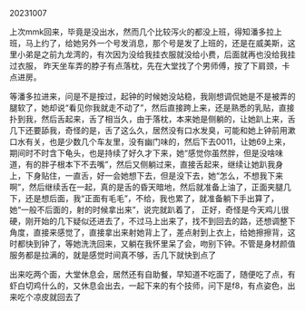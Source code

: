 20231007

上次mmk回来，毕竟是没出水，然而几个比较泻火的都没上班，得知潘多拉上班，马上约了，给她另外一个号发消息，那个号是发了上班的，还是在威美斯，这里小弟是之前九龙湾的，有次因为没给我挂衣服就没给小费，后面就再也没给我挂过衣服， 昨天坐车弄的脖子有点落枕，先在大堂找了个男师傅，按了下肩颈，卡点进房。

等潘多拉进来，问是不是按过，起钟的时候她没站稳，我刚想调侃她是不是被弄的腿软了，她却说“看见你我就走不动了”，然后直接跨上来，还是熟悉的乳贴，直接扑到我，然后舌起来，舌了相当久，由于落枕，本来她是侧躺的，让她趴上来，舌几下还要舔我，奇怪的是，舌了这么久，居然没有口水发臭，可能和她上钟前用漱口水有关，也是少数几个车友里，没有幽门味的，然后下去0011，让她69上来，期间时不时含下龟头，也是持续了好久才下来，她“感觉你虽然胖，但是没啥味道，有的胖子根本下不去嘴”，然后又侧躺过来，直接舌起来，继续让她趴我身上，下身贴住，一直舌，好一会她想下去，但是没下去，她“怎么，不想我下来啊”，然后继续舌在一起，真的是舌的昏天暗地，然后就准备上油了，正面夹腿几下，还是想后面，我“正面有毛毛”，不给，我也累了，就准备躺下手出算了，她“一般不后面的，射的时候拿出来”，说完就趴着了， 正好，奇怪是今天鸡儿很硬，刚开始的几下疑似还进去了，不过马上出来了，找不到回去的路，还想调整下角度，直接来感觉了，直接拿出来射她背上了，差点射到上衣上，给她擦擦背，这时都快到钟了，等她洗洗回来，又躺在我怀里呆了会，吻别下钟。不管是身材颜值服务都是拉满的，就是感觉时间真不够，舌几下就快到点了

出来吃两个面，大堂休息会，居然还有自助餐，早知道不吃面了，随便吃了点，有虾白切鸡什么的，又休息会出去，一起下来的有个技师，问下是f8，有点姿色，出来吃个凉皮就回去了

